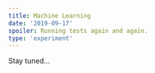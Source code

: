 ```yaml
---
title: Machine Learning
date: '2019-09-17'
spoiler: Running tests again and again.
type: 'experiment'
---
```


Stay tuned...

